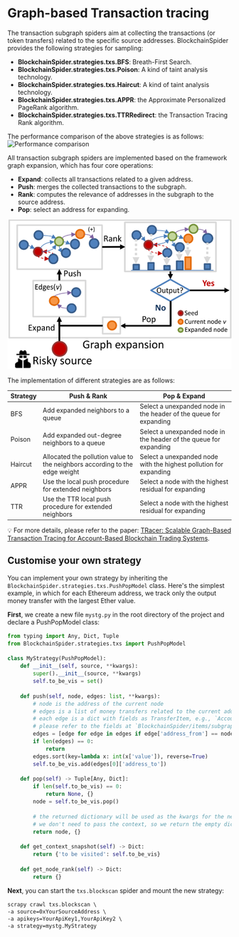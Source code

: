# Graph-based Transaction tracing

The transaction subgraph spiders aim at collecting the transactions (or token transfers) related to the specific source
addresses.
BlockchainSpider provides the following strategies for sampling:

- **BlockchainSpider.strategies.txs.BFS**: Breath-First Search.
- **BlockchainSpider.strategies.txs.Poison**: A kind of taint analysis technology.
- **BlockchainSpider.strategies.txs.Haircut**: A kind of taint analysis technology.
- **BlockchainSpider.strategies.txs.APPR**: the Approximate Personalized PageRank algorithm.
- **BlockchainSpider.strategies.txs.TTRRedirect**: the Transaction Tracing Rank algorithm.

The performance comparison of the above strategies is as follows:
![Performance comparison](comparison.png)

All transaction subgraph spiders are implemented based on the framework graph expansion,
which has four core operations:

- **Expand**: collects all transactions related to a given address.
- **Push**: merges the collected transactions to the subgraph.
- **Rank**: computes the relevance of addresses in the subgraph to the source address.
- **Pop**: select an address for expanding.

![Graph expansion](graph_expansion.png)

The implementation of different strategies are as follows:

| Strategy | Push & Rank                                                                 | Pop & Expand                                                      |
|----------|-----------------------------------------------------------------------------|-------------------------------------------------------------------|
| BFS      | Add expanded neighbors to a queue                                           | Select a unexpanded node in the header of the queue for expanding |
| Poison   | Add expanded out-degree neighbors to a queue                                | Select a unexpanded node in the header of the queue for expanding |
| Haircut  | Allocated the pollution value to the neighbors according to the edge weight | Select a unexpanded node with the highest pollution for expanding |
| APPR     | Use the local push procedure for extended neighbors                         | Select a node with the highest residual for expanding             |
| TTR      | Use the TTR local push procedure for extended neighbors                     | Select a node with the highest residual for expanding             |

💡 For more details, please refer to the paper: [TRacer: Scalable Graph-Based Transaction Tracing for Account-Based Blockchain Trading Systems](https://ieeexplore.ieee.org/abstract/document/10098630).

## Customise your own strategy
You can implement your own strategy by inheriting the `BlockchainSpider.strategies.txs.PushPopModel` class.
Here's the simplest example, in which for each Ethereum address, we track only the output money transfer with the largest Ether value.

**First**, we create a new file `mystg.py` in the root directory of the project and declare a PushPopModel class:
```python
from typing import Any, Dict, Tuple
from BlockchainSpider.strategies.txs import PushPopModel

class MyStrategy(PushPopModel):
    def __init__(self, source, **kwargs):
        super().__init__(source, **kwargs)
        self.to_be_vis = set()

    def push(self, node, edges: list, **kwargs):
        # node is the address of the current node
        # edges is a list of money transfers related to the current address
        # each edge is a dict with fields as TransferItem, e.g., `AccountTransferItem`,
        # please refer to the fields at `BlockchainSpider/items/subgraph.py`
        edges = [edge for edge in edges if edge['address_from'] == node]
        if len(edges) == 0:
            return 
        edges.sort(key=lambda x: int(x['value']), reverse=True)
        self.to_be_vis.add(edges[0]['address_to']) 

    def pop(self) -> Tuple[Any, Dict]:
        if len(self.to_be_vis) == 0:
            return None, {}
        node = self.to_be_vis.pop()
        
        # the returned dictionary will be used as the kwargs for the next push
        # we don't need to pass the context, so we return the empty dictionary
        return node, {}

    def get_context_snapshot(self) -> Dict:
        return {'to be visited': self.to_be_vis}

    def get_node_rank(self) -> Dict:
        return {}
```

**Next**, you can start the `txs.blockscan` spider and mount the new strategy:
```shell
scrapy crawl txs.blockscan \ 
-a source=0xYourSourceAddress \
-a apikeys=YourApiKey1,YourApiKey2 \
-a strategy=mystg.MyStrategy
```
